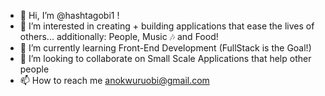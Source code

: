 - 👋 Hi, I’m @hashtagobi1 !
- 👀 I’m interested in creating + building applications that ease the lives of others... additionally: People, Music 🎶 and Food! 
- 🌱 I’m currently learning Front-End Development (FullStack is the Goal!)
- 💞️ I’m looking to collaborate on Small Scale Applications that help other people 
- 📫 How to reach me anokwuruobi@gmail.com

<!---
hashtagobi1/hashtagobi1 is a ✨ special ✨ repository because its `README.md` (this file) appears on your GitHub profile.
You can click the Preview link to take a look at your changes.
--->
